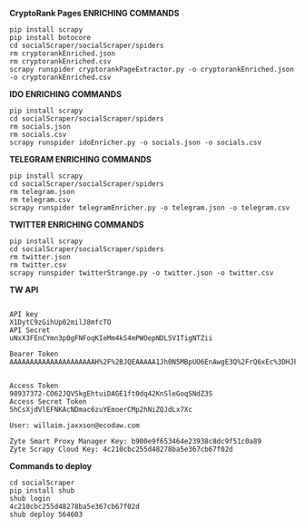 
**CryptoRank Pages ENRICHING COMMANDS**
```
pip install scrapy  
pip install botocore
cd socialScraper/socialScraper/spiders
rm cryptorankEnriched.json
rm cryptorankEnriched.csv
scrapy runspider cryptorankPageExtractor.py -o cryptorankEnriched.json -o cryptorankEnriched.csv
```



**IDO ENRICHING COMMANDS**
```
pip install scrapy  
cd socialScraper/socialScraper/spiders
rm socials.json
rm socials.csv
scrapy runspider idoEnricher.py -o socials.json -o socials.csv
```

**TELEGRAM ENRICHING COMMANDS**
```
pip install scrapy
cd socialScraper/socialScraper/spiders
rm telegram.json
rm telegram.csv
scrapy runspider telegramEnricher.py -o telegram.json -o telegram.csv
```



**TWITTER ENRICHING COMMANDS**
```
pip install scrapy
cd socialScraper/socialScraper/spiders
rm twitter.json
rm twitter.csv
scrapy runspider twitterStrange.py -o twitter.json -o twitter.csv

```



**TW API**
```

API key
X1DytC9zGihUp02milJ8mfcTO
API Secret
uNxX3FEnCYmn3p0gFNFoqKIeMm4kS4mPWOepNDL5V1TigNTZii

Bearer Token
AAAAAAAAAAAAAAAAAAAAAH%2F%2BJQEAAAAA1Jh0N5MBpUO6EnAwgE3Q%2FrQ6xEc%3DHJF5onP5l0Eb400rHCjVGiqm4ODWhSdv5hEEjrxlbOKE2RHZuJ


Access Token
98937372-CO62JQVSkgEhtuiDAGE1ft0dq42KnSleGoqSNdZ3S
Access Secret Token
5hCsXjdVlEFNKAcNDmac6zuYEmoerCMp2hNiZQJdLx7Xc
```



```
User: willaim.jaxxson@ecodaw.com

Zyte Smart Proxy Manager Key: b900e9f653464e23938c8dc9f51c0a89
Zyte Scrapy Cloud Key: 4c210cbc255d48278ba5e367cb67f02d
```

**Commands to deploy**
```
cd socialScraper
pip install shub
shub login
4c210cbc255d48278ba5e367cb67f02d
shub deploy 564603

```
